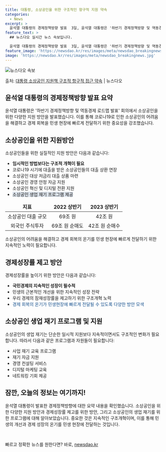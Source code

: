 ```yaml
---
title: 대통령, 소상공인을 위한 구조적인 항구적 지원 약속
categories:
  - News
excerpt: >
  윤석열 대통령의 경제정책방향 발표  3일, 윤석열 대통령은 '하반기 경제정책방향 및 역동경제 로드맵 발표' …
feature_text: >
  ## 뉴스다오 실시간 뉴스 속보입니다.

  윤석열 대통령의 경제정책방향 발표  3일, 윤석열 대통령은 '하반기 경제정책방향 및 역동경제 로드맵 발표' …
feature_image: 'https://newsdao.kr/res/images/meta/newsdao_breakingnews.jpg'
image: 'https://newsdao.kr/res/images/meta/newsdao_breakingnews.jpg'
---
```


![뉴스다오 속보](https://newsdao.kr/res/images/meta/newsdao_breakingnews.jpg)

<p>출처: <a href="https://newsdao.kr/4569" rel="dofollow">대통령 소상공인 지원책 구조적 항구적 접근 약속</a> | 뉴스다오</p>

<h2 data-ke-size="size26">윤석열 대통령의 경제정책방향 발표 요약</h2>
윤석열 대통령은 '하반기 경제정책방향 및 역동경제 로드맵 발표' 회의에서 소상공인을 위한 다양한 지원 방안을 발표했습니다. 이를 통해 코로나19로 인한 소상공인의 어려움을 해결하고 경제 회복을 민생 현장에 빠르게 전달하기 위한 중요성을 강조했습니다.

<h2 data-ke-size="size26">소상공인을 위한 지원방안</h2>
<p data-ke-size="size16">소상공인들을 위한 실질적인 지원 방안은 다음과 같습니다:</p>
<ul>
<li><b>임시적인 방법보다는 구조적 개혁이 필요</b></li>
<li>코로나19 시기에 대출을 받은 소상공인들의 대출 상환 연장</li>
<li>소상공인 대상 저금리 대출 상품 마련</li>
<li>소상공인 경영 안정 자금 지원</li>
<li>소상공인 혁신 및 디지털 전환 지원</li>
<li><span style="background-color: #21538527;">소상공인 생업 재기 프로그램 제공</span></li>
</ul>
<table>
<thead>
<tr>
<td style="text-align: center; height: 17px;"><b>지표</b></td>
<td style="text-align: center; height: 17px;"><b>2022 상반기</b></td>
<td style="text-align: center; height: 17px;"><b>2023 상반기</b></td>
</tr>
</thead>
<tr>
<td style="text-align: center; height: 17px;">소상공인 대출 규모</td>
<td style="text-align: center; height: 17px;">69조 원</td>
<td style="text-align: center; height: 17px;">42조 원</td>
</tr>
<tr>
<td style="text-align: center; height: 17px;">외국인 주식투자</td>
<td style="text-align: center; height: 17px;">69조 원 순매도</td>
<td style="text-align: center; height: 17px;">42조 원 순매수</td>
</tr>
</table>
<p data-ke-size="size16">소상공인의 어려움을 해결하고 경제 회복의 온기를 민생 현장에 빠르게 전달하기 위한 지속적인 노력이 필요합니다.</p>

<h2 data-ke-size="size26">경제성장률 제고 방안</h2>
<p data-ke-size="size16">경제성장률을 높이기 위한 방안은 다음과 같습니다:</p>
<ul>
<li><b>국민경제의 지속적인 성장이 필수적</b></li>
<li>민생의 근본적인 개선을 위한 지속적인 성장 전략</li>
<li>우리 경제의 잠재성장률을 제고하기 위한 구조개혁 노력</li>
<li><span style="color: #1a5490;">경제 회복의 온기가 민생현장에 빠르게 전달될 수 있도록 다양한 방안 모색</span></li>
</ul>

<h2 data-ke-size="size26">소상공인 생업 재기 프로그램 및 지원</h2>
<p data-ke-size="size16">소상공인의 생업 재기는 단순한 일시적 지원보다 지속적이면서도 구조적인 변화가 필요합니다. 따라서 다음과 같은 프로그램과 자원들이 필요합니다:</p>
<ul>
<li>사업 재기 교육 프로그램</li>
<li>재기 자금 지원</li>
<li>경영 컨설팅 서비스</li>
<li>디지털 마케팅 교육</li>
<li>네트워킹 기회 제공</li>
</ul>

<h2 data-ke-size="size26">잠깐, 오늘의 정보는 여기까지!</h2>
<p data-ke-size="size16">윤석열 대통령이 발표한 경제정책방향에 대한 요약 내용을 확인했습니다. 소상공인을 위한 다양한 지원 방안과 경제성장률 제고를 위한 방안, 그리고 소상공인의 생업 재기를 위한 프로그램에 대해 알아보았습니다. 중요한 것은 지속적인 구조개혁이며, 이를 통해 민생의 개선과 경제 성장의 온기를 민생 현장에 전달하는 것입니다.</p>
<p data-ke-size="size16">&nbsp;</p> 

빠르고 정확한 뉴스를 원한다면? 바로, <a href="https://newsdao.kr" rel="dofollow">newsdao.kr</a>


